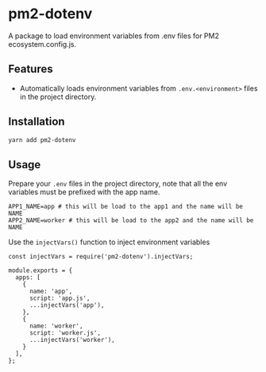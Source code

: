 # pm2-dotenv

A package to load environment variables from .env files for PM2 ecosystem.config.js.

## Features

- Automatically loads environment variables from `.env.<environment>` files in the project directory.

## Installation

```bash
yarn add pm2-dotenv
```

## Usage

Prepare your `.env` files in the project directory, note that all the env variables must be prefixed with the app name.

```env
APP1_NAME=app # this will be load to the app1 and the name will be NAME
APP2_NAME=worker # this will be load to the app2 and the name will be NAME
```

Use the `injectVars()` function to inject environment variables

```
const injectVars = require('pm2-dotenv').injectVars;

module.exports = {
  apps: [
    {
      name: 'app',
      script: 'app.js',
      ...injectVars('app'),
    },
    {
      name: 'worker',
      script: 'worker.js',
      ...injectVars('worker'),
    }
  ],
};
```
